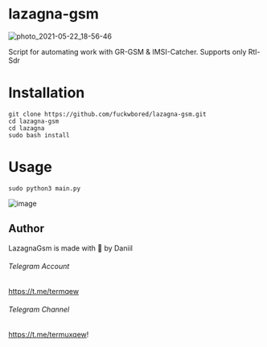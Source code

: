# lazagna-gsm
![photo_2021-05-22_18-56-46](https://user-images.githubusercontent.com/68074768/119234107-cb64b380-bb34-11eb-9e11-5ac6c62d0499.jpg)


Script for automating work with GR-GSM &amp; IMSI-Catcher. Supports only Rtl-Sdr

# Installation
```
git clone https://github.com/fuckwbored/lazagna-gsm.git
cd lazagna-gsm
cd lazagna
sudo bash install
```

# Usage
```
sudo python3 main.py
```

![image](https://user-images.githubusercontent.com/68074768/119234199-4d54dc80-bb35-11eb-937c-41bd1049186e.png)


## Author
LazagnaGsm is made with 🖤 by Daniil

###### Telegram Account

https://t.me/termqew

###### Telegram Channel

https://t.me/termuxqew!
